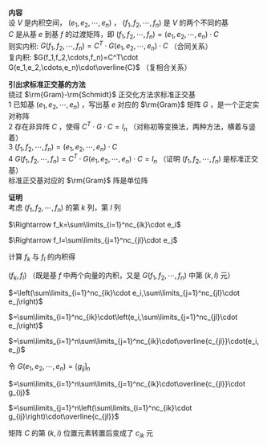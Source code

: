 **内容**    
设 $V$ 是内积空间， $(e_1,e_2,\cdots,e_n)$ ， $(f_1,f_2,\cdots,f_n)$ 是 $V$ 的两个不同的基    
 $C$ 是从基 $e$ 到基 $f$ 的过渡矩阵，即 $(f_1,f_2,\cdots,f_n)=(e_1,e_2,\cdots,e_n)\cdot C$     
则实内积:  $G(f_1,f_2,\cdots,f_n)=C^T\cdot G(e_1,e_2,\cdots,e_n)\cdot C$ （合同关系）    
复内积:  $G(f_1,f_2,\cdots,f_n)=C^T\cdot G(e_1,e_2,\cdots,e_n)\cdot\overline{C}$ （复相合关系）    
    
**引出求标准正交基的方法**    
绕过 $\rm{Gram}-\rm{Schmidt}$ 正交化方法求标准正交基    
1 已知基 $(e_1,e_2,\cdots,e_n)$ ，写出基 $e$ 对应的 $\rm{Gram}$ 矩阵 $G$ ，是一个正定实对称阵    
2 存在非异阵 $C$ ，使得 $C^T\cdot G\cdot C=I_n$ （对称初等变换法，两种方法，横着与竖着）    
3  $(f_1,f_2,\cdots,f_n)=(e_1,e_2,\cdots,e_n)\cdot C$     
4  $G(f_1,f_2,\cdots,f_n)=C^T\cdot G(e_1,e_2,\cdots,e_n)\cdot C=I_n$ （证明 $(f_1,f_2,\cdots,f_n)$ 是标准正交基）    
  标准正交基对应的 $\rm{Gram}$ 阵是单位阵    
    
**证明**    
考虑 $(f_1,f_2,\cdots,f_n)$ 的第 $k$ 列，第 $l$ 列    
    
 $\Rightarrow f_k=\sum\limits_{i=1}^nc_{ik}\cdot e_i$     
    
 $\Rightarrow f_l=\sum\limits_{j=1}^nc_{jl}\cdot e_j$     
    
计算 $f_k$ 与 $f_l$ 的内积得    
    
 $(f_k,f_l)$ （既是基 $f$ 中两个向量的内积，又是 $G(f_1,f_2,\cdots,f_n)$ 中第 $(k,l)$ 元）    
    
 $=\left(\sum\limits_{i=1}^nc_{ik}\cdot e_i,\sum\limits_{j=1}^nc_{jl}\cdot e_j\right)$     
    
 $=\sum\limits_{i=1}^nc_{ik}\cdot\left(e_i,\sum\limits_{j=1}^nc_{jl}\cdot e_j\right)$     
    
 $=\sum\limits_{i=1}^n\sum\limits_{j=1}^nc_{ik}\cdot\overline{c_{jl}}\cdot(e_i,e_j)$     
    
令 $G(e_1,e_2,\cdots,e_n)=\lgroup g_{ij}\rgroup_n$     
    
 $=\sum\limits_{i=1}^n\sum\limits_{j=1}^nc_{ik}\cdot\overline{c_{jl}}\cdot g_{ij}$     
    
 $=\sum\limits_{j=1}^n\left(\sum\limits_{i=1}^nc_{ik}\cdot g_{ij}\right)\cdot\overline{c_{jl}}$     
    
矩阵 $C$ 的第 $(k,i)$ 位置元素转置后变成了 $c_{ik}$ 元    
